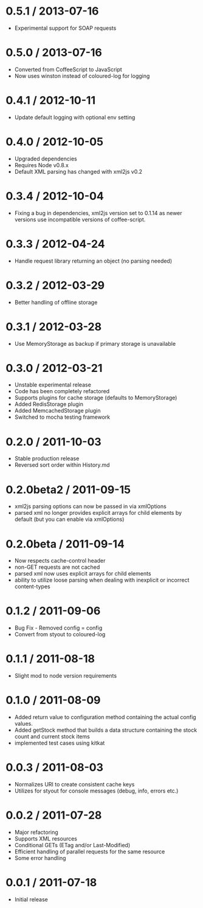 0.5.1 / 2013-07-16
===================
  * Experimental support for SOAP requests

0.5.0 / 2013-07-16
===================
  * Converted from CoffeeScript to JavaScript
  * Now uses winston instead of coloured-log for logging

0.4.1 / 2012-10-11
===================
  * Update default logging with optional env setting

0.4.0 / 2012-10-05
===================
  * Upgraded dependencies
  * Requires Node v0.8.x
  * Default XML parsing has changed with xml2js v0.2

0.3.4 / 2012-10-04
===================

  * Fixing a bug in dependencies, xml2js version set to 0.1.14 as newer versions use incompatible versions of coffee-script.

0.3.3 / 2012-04-24
==================

  * Handle request library returning an object (no parsing needed)

0.3.2 / 2012-03-29
==================

  * Better handling of offline storage

0.3.1 / 2012-03-28
==================

  * Use MemoryStorage as backup if primary storage is unavailable

0.3.0 / 2012-03-21
==================

  * Unstable experimental release
  * Code has been completely refactored
  * Supports plugins for cache storage (defaults to MemoryStorage)
  * Added RedisStorage plugin
  * Added MemcachedStorage plugin
  * Switched to mocha testing framework

0.2.0 / 2011-10-03
==================

  * Stable production release
  * Reversed sort order within History.md

0.2.0beta2 / 2011-09-15
=======================

  * xml2js parsing options can now be passed in via xmlOptions
  * parsed xml no longer provides explicit arrays for child elements by default (but you can enable via xmlOptions)

0.2.0beta / 2011-09-14
======================

  * Now respects cache-control header
  * non-GET requests are not cached
  * parsed xml now uses explicit arrays for child elements
  * ability to utilize loose parsing when dealing with inexplicit or incorrect content-types

0.1.2 / 2011-09-06
===================

  * Bug Fix - Removed config = config
  * Convert from styout to coloured-log

0.1.1 / 2011-08-18
===================

  * Slight mod to node version requirements

0.1.0 / 2011-08-09
===================

  * Added return value to configuration method containing the actual config values.
  * Added getStock method that builds a data structure containing the stock count and current stock items
  * implemented test cases using kitkat

0.0.3 / 2011-08-03
==================

  * Normalizes URI to create consistent cache keys
  * Utilizes for styout for console messages (debug, info, errors etc.)

0.0.2 / 2011-07-28
==================

  * Major refactoring
  * Supports XML resources
  * Conditional GETs (ETag and/or Last-Modified)
  * Efficient handling of parallel requests for the same resource
  * Some error handling

0.0.1 / 2011-07-18
==================

  * Initial release















